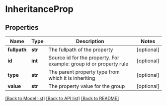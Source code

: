 # InheritanceProp

## Properties
Name | Type | Description | Notes
------------ | ------------- | ------------- | -------------
**fullpath** | **str** | The fullpath of the property | [optional] 
**id** | **int** | Source id for the property. For example: group id or property rule | [optional] 
**type** | **str** | The parent property type from which it is inheriting | [optional] 
**value** | **str** | The property value for the group | [optional] 

[[Back to Model list]](../README.md#documentation-for-models) [[Back to API list]](../README.md#documentation-for-api-endpoints) [[Back to README]](../README.md)

